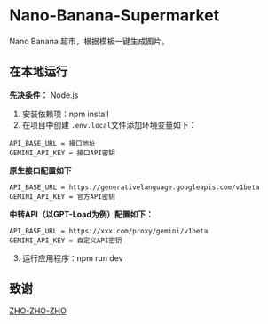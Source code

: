 # Nano-Banana-Supermarket

Nano Banana 超市，根据模板一键生成图片。

## 在本地运行

**先决条件：** Node.js
1. 安装依赖项：npm install
2. 在项目中创建 `.env.local`文件添加环境变量如下：

```
API_BASE_URL = 接口地址
GEMINI_API_KEY = 接口API密钥
```

**原生接口配置如下**

```
API_BASE_URL = https://generativelanguage.googleapis.com/v1beta
GEMINI_API_KEY = 官方API密钥
```

**中转API（以GPT-Load为例）配置如下：**

```
API_BASE_URL = https://xxx.com/proxy/gemini/v1beta
GEMINI_API_KEY = 自定义API密钥
```

3. 运行应用程序：npm run dev

## 致谢

[ZHO-ZHO-ZHO](https://github.com/ZHO-ZHO-ZHO/Nano-Bananary)

